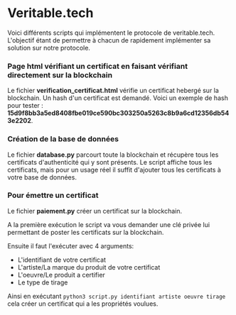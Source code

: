 #  Veritable.tech

Voici différents scripts qui implémentent le protocole de veritable.tech.  
L'objectif étant de permettre à chacun de rapidement implémenter sa solution sur notre protocole.

### Page html vérifiant un certificat en faisant vérifiant directement sur la blockchain

Le fichier **verification_certificat.html** vérifie un certificat hebergé sur la blockchain. Un hash d'un certificat est demandé. Voici un exemple de hash pour tester : **15d9f8bb3a5ed8408fbe019ce590bc303250a5263c8b9a6cd12356db543e2202**.

### Création de la base de données

Le fichier **database.py** parcourt toute la blockchain et récupère tous les certificats d'authenticité qui y sont présents. Le script affiche tous les certificats, mais pour un usage réel il suffit d'ajouter tous les certificats à votre base de données.

### Pour émettre un certificat

Le fichier **paiement.py** créer un certificat sur la blockchain.

A la première exécution le script va vous demander une clé privée lui permettant de poster les certificats sur la blockchain.

Ensuite il faut l'exécuter avec 4 arguments:
+ L'identifiant de votre certificat
+ L'artiste/La marque du produit de votre certificat
+ L'oeuvre/Le produit a certifier
+ Le type de tirage

Ainsi en exécutant `python3 script.py identifiant artiste oeuvre tirage` cela créer un certificat qui a les propriétés voulues.

